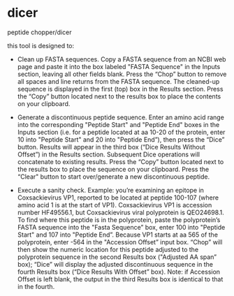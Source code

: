 # dicer
peptide chopper/dicer

this tool is designed to:

- Clean up FASTA sequences. Copy a FASTA sequence from an NCBI web page and paste it into the box labeled "FASTA Sequence" in the Inputs section, leaving all other fields blank. Press the “Chop” button to remove all spaces and line returns from the FASTA sequence. The cleaned-up sequence is displayed in the first (top) box in the Results section. Press the “Copy” button located next to the results box to place the contents on your clipboard.

- Generate a discontinuous peptide sequence. Enter an amino acid range into the corresponding "Peptide Start" and "Peptide End" boxes in the Inputs section (i.e. for a peptide located at aa 10-20 of the protein, enter 10 into "Peptide Start" and 20 into "Peptide End”), then press the “Dice” button. Results will appear in the third box (“Dice Results Without Offset”) in the Results section. Subsequent Dice operations will concatenate to existing results. Press the “Copy” button located next to the results box to place the  sequence on your clipboard. Press the “Clear" button to start over/generate a new discontinuous peptide. 

- Execute a sanity check. Example: you’re examining an epitope in Coxsackievirus VP1, reported to be located at peptide 100-107 (where amino acid 1 is at the start of VP1). Coxsackievirus VP1 is accession number HF49556.1, but Coxsackievirus viral polyprotein is QEO24698.1. To find where this peptide is in the polyprotein, paste the polyprotein’s FASTA sequence into the "Fasta Sequence” box, enter 100 into "Peptide Start" and 107 into "Peptide End”. Because VP1 starts at aa 565 of the polyprotein, enter -564 in the "Accession Offset” input box. “Chop” will then show the numeric location for this peptide adjusted to the polyprotein sequence in the second Results box ("Adjusted AA span” box); “Dice” will display the adjusted discontinuous sequence in the fourth Results box (“Dice Results With Offset” box). Note: if Accession Offset is left blank, the output in the third Results box is identical to that in the fourth. 

